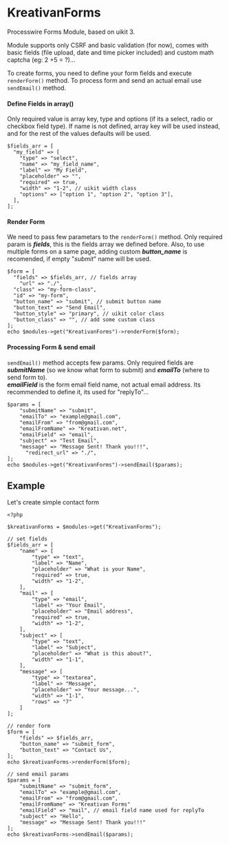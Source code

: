 # KreativanForms
Processwire Forms Module, based on uikit 3.     

Module supports only CSRF and basic validation (for now), comes with basic fields (file upload, date and time picker included) and custom math captcha (eg: 2 +5 = ?)...

To create forms, you need to define your form fields and execute `renderForm()` method. To process form and send an actual email use `sendEmail()` method.

#### Define Fields in array()
Only required value is array key, type and options (if its a select, radio or checkbox field type). If name is not defined, array key will be used instead, and for the rest of the values defaults will be used.
```
$fields_arr = [
  "my_field" => [
    "type" => "select",
    "name" => "my_field_name",  
    "label" => "My Field",
    "placeholder" => "",
    "required" => true,
    "width" => "1-2", // uikit width class
    "options" => ["option 1", "option 2", "option 3"],
  ],
];
```
#### Render Form
We need to pass few parametars to the `renderForm()` method. Only required param is ***fields***, this is the fields array we defined before. Also, to use multiple forms on a same page, adding custom ***button_name*** is recomended, if empty "*submit*" name will be used.
```
$form = [
  "fields" => $fields_arr, // fields array
	"url" => "./",
  "class" => "my-form-class",
  "id" => "my-form",
  "button_name" => "submit", // submit button name
  "button_text" => "Send Email",
  "button_style" => "primary", // uikit color class
  "button_class" => "", // add some custom class
];
echo $modules->get("KreativanForms")->renderForm($form);
```
#### Processing Form & send email
`sendEmail()` method accepts few params. Only required fields are ***submitName*** (so we know what form to submit) and ***emailTo*** (where to send form to).    
***emailField*** is the form email field name, not actual email address. Its recommended to define it, its used for "replyTo"...
```
$params = [
    "submitName" => "submit",
    "emailTo" => "example@gmail.com",
    "emailFrom" => "from@gmail.com",
    "emailFromName" => "Kreativan.net",
    "emailField" => "email",
    "subject" => "Test Email",
    "message" => "Message Sent! Thank you!!!",
	  "redirect_url" => "./",
];
echo $modules->get("KreativanForms")->sendEmail($params);
```
## Example
Let's create simple contact form
```
<?php

$kreativanForms = $modules->get("KreativanForms");

// set fields
$fields_arr = [
    "name" => [
        "type" => "text",
        "label" => "Name",
        "placeholder" => "What is your Name",
        "required" => true,
        "width" => "1-2",
    ],
    "mail" => [
        "type" => "email",
        "label" => "Your Email",
        "placeholder" => "Email address",
        "required" => true,
        "width" => "1-2",
    ],
    "subject" => [
        "type" => "text",
        "label" => "Subject",
        "placeholder" => "What is this about?",
        "width" => "1-1",
    ],
    "message" => [
        "type" => "textarea",
        "label" => "Message",
        "placeholder" => "Your message...",
        "width" => "1-1",
        "rows" => "7"
    ]
];

// render form
$form = [
    "fields" => $fields_arr,
    "button_name" => "submit_form",
    "button_text" => "Contact Us",
];
echo $kreativanForms->renderForm($form);

// send email params
$params = [
    "submitName" => "submit_form",
    "emailTo" => "example@gmail.com",
    "emailFrom" => "from@gmail.com",
    "emailFromName" => "Kreativan Forms"
    "emailField" => "mail", // email field name used for replyTo
    "subject" => "Hello",
    "message" => "Message Sent! Thank you!!!"
];
echo $kreativanForms->sendEmail($params);

```
